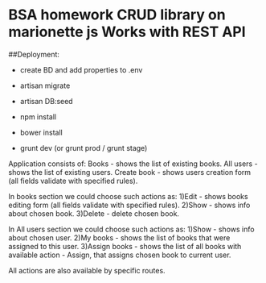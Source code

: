 # BSA homework CRUD library on marionette js Works with REST API

##Deployment:

 - create BD and add properties to .env

 - artisan migrate

 - artisan DB:seed

 - npm install

 - bower install

 - grunt dev (or grunt prod / grunt stage)


Application consists of:
Books - shows the list of existing books.
All users - shows the list of existing users.
Create book - shows users creation form (all fields validate with specified rules).

In books section we could choose such actions as:
1)Edit - shows books editing form (all fields validate with specified rules).
2)Show - shows info about chosen book.
3)Delete - delete chosen book.

In All users section we could choose such actions as:
1)Show - shows info about chosen user.
2)My books - shows the list of books that were assigned to this user.
3)Assign books - shows the list of all books with available action - Assign, that assigns chosen book to current user.

All actions are also available by specific routes.